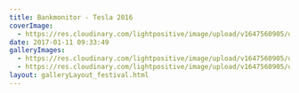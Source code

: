 ```yaml
---
title: Bankmonitor - Tesla 2016
coverImage:
  - https://res.cloudinary.com/lightpositive/image/upload/v1647560905/uploads/Bankmonitor%20-%20Tesla%202016/Bankmonitor.jpg
date: 2017-01-11 09:33:49
galleryImages: 
  - https://res.cloudinary.com/lightpositive/image/upload/v1647560905/uploads/Bankmonitor%20-%20Tesla%202016/Bankmonitor1.jpg
  - https://res.cloudinary.com/lightpositive/image/upload/v1647560905/uploads/Bankmonitor%20-%20Tesla%202016/Bankmonitor.jpg
layout: galleryLayout_festival.html
---
```

